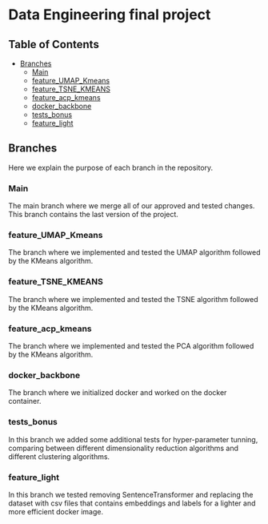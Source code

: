 # Data Engineering final project

## Table of Contents

- [Branches](#branches)
  - [Main](#branch-1-name)
  - [feature_UMAP_Kmeans](#branch-2-name)
  - [feature_TSNE_KMEANS](#branch-3-name)
  - [feature_acp_kmeans](#branch-4-name)
  - [docker_backbone](#branch-5-name)
  - [tests_bonus](#branch-6-name)
  - [feature_light](#branch-7-name)

## Branches

Here we explain the purpose of each branch in the repository.

### Main

The main branch where we merge all of our approved and tested changes. This branch contains the last version of the project.

### feature_UMAP_Kmeans

The branch where we implemented and tested the UMAP algorithm followed by the KMeans algorithm.

### feature_TSNE_KMEANS

The branch where we implemented and tested the TSNE algorithm followed by the KMeans algorithm.

### feature_acp_kmeans

The branch where we implemented and tested the PCA algorithm followed by the KMeans algorithm.

### docker_backbone

The branch where we initialized docker and worked on the docker container.

### tests_bonus

In this branch we added some additional tests for hyper-parameter tunning, comparing between different dimensionality reduction algorithms and different clustering algorithms.

### feature_light

In this branch we tested removing SentenceTransformer and replacing the dataset with csv files that contains embeddings and labels for a lighter and more efficient docker image.